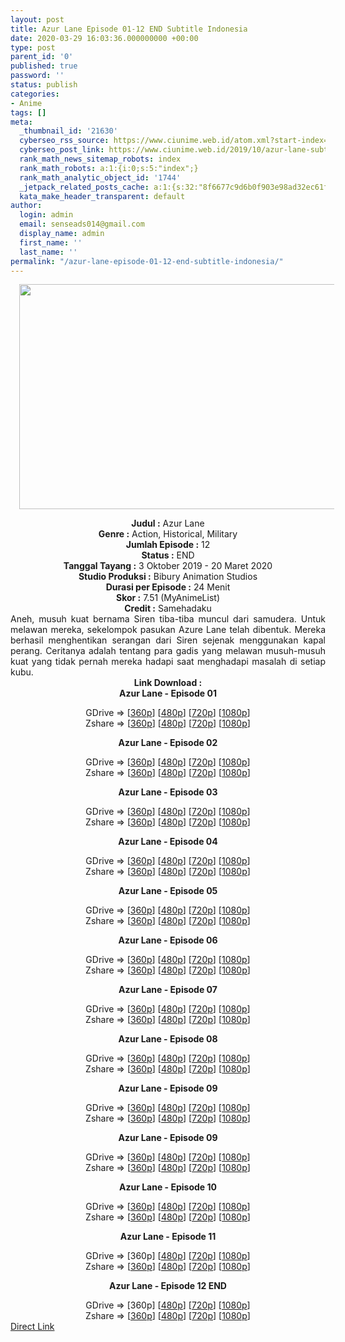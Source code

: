 ```yaml
---
layout: post
title: Azur Lane Episode 01-12 END Subtitle Indonesia
date: 2020-03-29 16:03:36.000000000 +00:00
type: post
parent_id: '0'
published: true
password: ''
status: publish
categories:
- Anime
tags: []
meta:
  _thumbnail_id: '21630'
  cyberseo_rss_source: https://www.ciunime.web.id/atom.xml?start-index=1051&max-results=150
  cyberseo_post_link: https://www.ciunime.web.id/2019/10/azur-lane-subtitle-indonesia.html
  rank_math_news_sitemap_robots: index
  rank_math_robots: a:1:{i:0;s:5:"index";}
  rank_math_analytic_object_id: '1744'
  _jetpack_related_posts_cache: a:1:{s:32:"8f6677c9d6b0f903e98ad32ec61f8deb";a:2:{s:7:"expires";i:1657100117;s:7:"payload";a:0:{}}}
  kata_make_header_transparent: default
author:
  login: admin
  email: senseads014@gmail.com
  display_name: admin
  first_name: ''
  last_name: ''
permalink: "/azur-lane-episode-01-12-end-subtitle-indonesia/"
---
```

<div class="separator" style="clear: both; text-align: center;"><a href="https://1.bp.blogspot.com/-fv2Tcq1yDmA/XZTtQu9Co9I/AAAAAAAAdaM/p6IJxYIKqdg4JvQMejkgsw8G7nOq8c0BQCLcBGAsYHQ/s1600/Azur%2BLane.jpg" imageanchor="1" style="margin-left: 1em; margin-right: 1em;"><img border="0" data-original-height="720" data-original-width="1280" height="360" src="{{ site.baseurl }}/assets/2020/03/Azur%2BLane.jpg" width="640" /></a></div>
<p>
<div style="text-align: center;"><b>Judul</b><b><b>&nbsp;</b>:</b>&nbsp;Azur Lane</div>
<div style="text-align: center;"><b>Genre :</b>&nbsp;Action, Historical, Military</div>
<div style="text-align: center;"><b>Jumlah Episode :</b>&nbsp;12<br /><b>Status :</b> END<br /><b>Tanggal Tayang :</b>&nbsp;3 Oktober 2019 - 20 Maret 2020<br /><b>Studio Produksi :</b>&nbsp;Bibury Animation Studios<br /><b>Durasi per Episode :</b>&nbsp;24 Menit</div>
<div style="text-align: center;"><b>Skor :</b>&nbsp;7.51 (MyAnimeList)<br /><b>Credit :</b>&nbsp;Samehadaku</div>
<div style="text-align: center;"></div>
<div style="text-align: justify;">Aneh, musuh kuat bernama Siren tiba-tiba muncul dari samudera. Untuk melawan mereka, sekelompok pasukan Azure Lane telah dibentuk. Mereka berhasil menghentikan serangan dari Siren sejenak menggunakan kapal perang. Ceritanya adalah tentang para gadis yang melawan musuh-musuh kuat yang tidak pernah mereka hadapi saat menghadapi masalah di setiap kubu.</div>
<div style="text-align: justify;"></div>
<div style="text-align: justify;"></div>
<div style="text-align: center;"><b>Link Download :</b></div>
<div style="text-align: center;"><b>Azur Lane&nbsp;- Episode 01</b></p>
<div style="text-align: center;">GDrive =&gt; [<a href="https://drive.google.com/uc?export=download&amp;id=1doQO_bI6LKpwcEcwJlvc_AvmJYefz0hb" target="_blank" rel="noopener">360p</a>] [<a href="https://drive.google.com/uc?export=download&amp;id=1TvW1q3my4OExsPSASQYP6OvietgTXuMm" target="_blank" rel="noopener">480p</a>] [<a href="https://drive.google.com/uc?export=download&amp;id=1O9PC9t_Dy2JOhyV5lEkg4oe_UbQRlpon" target="_blank" rel="noopener">720p</a>] [<a href="https://drive.google.com/uc?export=download&amp;id=123Y_IFMJfQM_DZY7ONG96imLZGRp-0g4" target="_blank" rel="noopener">1080p</a>]<br />Zshare =&gt; [<a href="https://www103.zippyshare.com/v/oyB8LIJd/file.html" target="_blank" rel="noopener">360p</a>] [<a href="https://www103.zippyshare.com/v/qSqQQtFB/file.html" target="_blank" rel="noopener">480p</a>] [<a href="https://www33.zippyshare.com/v/cWa6WCcf/file.html" target="_blank" rel="noopener">720p</a>] [<a href="https://www37.zippyshare.com/v/i58SsqQR/file.html" target="_blank" rel="noopener">1080p</a>]</p>
<p><b>Azur Lane&nbsp;- Episode 02</b></p>
<div style="text-align: center;">GDrive =&gt; [<a href="https://drive.google.com/uc?export=download&amp;id=1jgetPkog7dUoVvEaoLy63xks_6XrBTXj" target="_blank" rel="noopener">360p</a>] [<a href="https://drive.google.com/uc?export=download&amp;id=1OrZBGvEXB5-OJQYksXW-kaHYN39q6op8" target="_blank" rel="noopener">480p</a>] [<a href="https://drive.google.com/uc?export=download&amp;id=1KBMeiugHRdJoguG8zHWukI1iIYC4elav" target="_blank" rel="noopener">720p</a>] [<a href="https://drive.google.com/uc?export=download&amp;id=1r8Add_WbZAvd3VwAhHKhpR_HJF5CGPB4" target="_blank" rel="noopener">1080p</a>]<br />Zshare =&gt; [<a href="https://www22.zippyshare.com/v/jJtSolp7/file.html" target="_blank" rel="noopener">360p</a>] [<a href="https://www22.zippyshare.com/v/aN1uLO3b/file.html" target="_blank" rel="noopener">480p</a>] [<a href="https://www29.zippyshare.com/v/7an6XxMR/file.html" target="_blank" rel="noopener">720p</a>] [<a href="https://www60.zippyshare.com/v/1sygJLSQ/file.html" target="_blank" rel="noopener">1080p</a>]</p>
<p><b>Azur Lane&nbsp;- Episode 03</b></p>
<div style="text-align: center;">GDrive =&gt; [<a href="https://drive.google.com/uc?export=download&amp;id=1PCELWsIS-DuzJqn2hd93RAElfzn6MlCw" target="_blank" rel="noopener">360p</a>] [<a href="https://drive.google.com/uc?export=download&amp;id=1QeX8q64mA1jyWTnOcyXw11dm4exqEkLn" target="_blank" rel="noopener">480p</a>] [<a href="https://drive.google.com/uc?export=download&amp;id=1XygOIaQ0lNvv7Pu0UVpedJ5ouLRK_Aij" target="_blank" rel="noopener">720p</a>] [<a href="https://drive.google.com/uc?export=download&amp;id=1W5eZpNJ7ZEpVLC4oMWW2zjLVIy1ESMOg" target="_blank" rel="noopener">1080p</a>]<br />Zshare =&gt; [<a href="https://www112.zippyshare.com/v/j7skSNcd/file.html" target="_blank" rel="noopener">360p</a>] [<a href="https://www112.zippyshare.com/v/WTBHoO6D/file.html" target="_blank" rel="noopener">480p</a>] [<a href="https://www19.zippyshare.com/v/U8GT6PZh/file.html" target="_blank" rel="noopener">720p</a>] [<a href="https://www111.zippyshare.com/v/EIdZvgQm/file.html" target="_blank" rel="noopener">1080p</a>]</p>
<p><b>Azur Lane&nbsp;- Episode 04</b></p>
<div style="text-align: center;">GDrive =&gt; [<a href="https://drive.google.com/uc?id=10WkUyzJvMXpxHQ1bVnmCcR9Uiod38O1q" target="_blank" rel="noopener">360p</a>] [<a href="https://drive.google.com/uc?id=1k27Ek2q6UHszUpqakQLJDDSHiW--evGd" target="_blank" rel="noopener">480p</a>] [<a href="https://drive.google.com/uc?id=13oXp5kO1IcKD4nguVqDZjBT1EzFNd5IF" target="_blank" rel="noopener">720p</a>] [<a href="https://drive.google.com/uc?id=1E3JPveYPf8vSyOmcOQMMdZi37uJzGJII" target="_blank" rel="noopener">1080p</a>]<br />Zshare =&gt; [<a href="https://www61.zippyshare.com/v/sgyqJhnC/file.html" target="_blank" rel="noopener">360p</a>] [<a href="https://www98.zippyshare.com/v/RWc5X3Vw/file.html" target="_blank" rel="noopener">480p</a>] [<a href="https://www67.zippyshare.com/v/M7O2QiOJ/file.html" target="_blank" rel="noopener">720p</a>] [<a href="https://www27.zippyshare.com/v/Ci4Swsvc/file.html" target="_blank" rel="noopener">1080p</a>]</p>
<p><b>Azur Lane&nbsp;- Episode 05</b></p>
<div style="text-align: center;">GDrive =&gt; [<a href="https://drive.google.com/uc?id=1hw75iop3ZKNYEjtXfnLVXye8MQYW8U5L" target="_blank" rel="noopener">360p</a>] [<a href="https://drive.google.com/uc?id=1NnbYLXV6Fk4IBs5lPxE6Dx1pmbg7se9W" target="_blank" rel="noopener">480p</a>] [<a href="https://drive.google.com/uc?id=18Qg3zZynMYJABkQBKoNEM-zb4nWig_8Z" target="_blank" rel="noopener">720p</a>] [<a href="https://drive.google.com/open?id=1zr4z8h9JlsASTq9FjGwIb3h2VBzD8pta" target="_blank" rel="noopener">1080p</a>]<br />Zshare =&gt; [<a href="https://www67.zippyshare.com/v/rAoO0X9O/file.html" target="_blank" rel="noopener">360p</a>] [<a href="https://www110.zippyshare.com/v/mrlfFgs1/file.html" target="_blank" rel="noopener">480p</a>] [<a href="https://www23.zippyshare.com/v/mIHB0VvP/file.html" target="_blank" rel="noopener">720p</a>] [<a href="https://www87.zippyshare.com/v/24Se4A7K/file.html" target="_blank" rel="noopener">1080p</a>]</p>
<p><b>Azur Lane&nbsp;- Episode 06</b></p>
<div style="text-align: center;">GDrive =&gt; [<a href="https://drive.google.com/uc?id=1iIb5-_omhe4mDItRMBFC0Tkz_CLc0C23" target="_blank" rel="noopener">360p</a>] [<a href="https://drive.google.com/uc?id=1A5bV-q9X9FeNEt36135EaHqeW9Vzmr44" target="_blank" rel="noopener">480p</a>] [<a href="https://drive.google.com/uc?id=1Yveu3nmWay5bar2RrkSws3Hr8L1U_4cM" target="_blank" rel="noopener">720p</a>] [<a href="https://drive.google.com/uc?id=1xkolOE2nJmg2PSocAsRUi0mIIW4bTHRo" target="_blank" rel="noopener">1080p</a>]<br />Zshare =&gt; [<a href="https://www104.zippyshare.com/v/od3E7uA7/file.html" target="_blank" rel="noopener">360p</a>] [<a href="https://www100.zippyshare.com/v/ufIl0uFc/file.html" target="_blank" rel="noopener">480p</a>] [<a href="https://www17.zippyshare.com/v/wQRTTwCo/file.html" target="_blank" rel="noopener">720p</a>] [<a href="https://www45.zippyshare.com/v/G29dzIMW/file.html" target="_blank" rel="noopener">1080p</a>]</p>
<p><b>Azur Lane&nbsp;- Episode 07</b></p>
<div style="text-align: center;">GDrive =&gt; [<a href="https://drive.google.com/uc?id=13Lfe26gu2q2wdsnA8P_o2DRPBDS7dg1Z" target="_blank" rel="noopener">360p</a>] [<a href="https://drive.google.com/uc?export=download&amp;id=1dd39eV7MeehkNn6Fnkvgdpf1bd-oq3s_" target="_blank" rel="noopener">480p</a>] [<a href="https://drive.google.com/uc?export=download&amp;id=1VqxkXGcTKmbyjjwsHINRd5YPbJJFgNqk" target="_blank" rel="noopener">720p</a>] [<a href="https://drive.google.com/uc?id=14D2XvtpWRm_tAS55y7nZfcSznLM-qDtJ" target="_blank" rel="noopener">1080p</a>]<br />Zshare =&gt; [<a href="https://www72.zippyshare.com/v/H6IAH8Ti/file.html" target="_blank" rel="noopener">360p</a>] [<a href="https://www95.zippyshare.com/v/oVuFO504/file.html" target="_blank" rel="noopener">480p</a>] [<a href="https://www36.zippyshare.com/v/r4RJ4Mvp/file.html" target="_blank" rel="noopener">720p</a>] [<a href="https://www28.zippyshare.com/v/jlFXGmOU/file.html" target="_blank" rel="noopener">1080p</a>]</p>
<p><b>Azur Lane&nbsp;- Episode 08</b></p>
<div style="text-align: center;">GDrive =&gt; [<a href="https://drive.google.com/uc?export=download&amp;id=1CoNs_ZO2lmssjD_0UPwTHkpiiUsKKD3s" target="_blank" rel="noopener">360p</a>] [<a href="https://drive.google.com/uc?export=download&amp;id=1OmU3NdNVhW-lzy0NUy0MvBcAMeHk5v2K" target="_blank" rel="noopener">480p</a>] [<a href="https://drive.google.com/uc?export=download&amp;id=1hMGzLypPPjbqkAbRiE1Jw-zkJCXlVCiv" target="_blank" rel="noopener">720p</a>] [<a href="https://drive.google.com/uc?id=1fVdGH-VDcDB5n1YYmBJc-wKOqeceVSQa" target="_blank" rel="noopener">1080p</a>]<br />Zshare =&gt; [<a href="https://www1.zippyshare.com/v/AmZDPEBL/file.html" target="_blank" rel="noopener">360p</a>] [<a href="https://www19.zippyshare.com/v/h5tGzOov/file.html" target="_blank" rel="noopener">480p</a>] [<a href="https://www17.zippyshare.com/v/wPF56eO2/file.html" target="_blank" rel="noopener">720p</a>] [<a href="https://www72.zippyshare.com/v/IfBVATV0/file.html" target="_blank" rel="noopener">1080p</a>]</p>
<p><b>Azur Lane&nbsp;- Episode 09</b></p>
<div style="text-align: center;">GDrive =&gt; [<a href="https://drive.google.com/uc?export=download&amp;id=1jSFAf-WWKyJVKBQI69LSGsW42I_H7a99" target="_blank" rel="noopener">360p</a>] [<a href="https://drive.google.com/uc?export=download&amp;id=1azJhCtVUeKPi1LEGJI7N2UjQ8apf8z1x" target="_blank" rel="noopener">480p</a>] [<a href="https://drive.google.com/uc?export=download&amp;id=1545Qc_vNQLi1usHU7ouHdCN3u4BIuJcU" target="_blank" rel="noopener">720p</a>] [<a href="https://drive.google.com/uc?id=1UOxq6fpuJZbJYfYpXebx_Yvd9iAll9E7" target="_blank" rel="noopener">1080p</a>]<br />Zshare =&gt; [<a href="https://www113.zippyshare.com/v/bTcY2L5u/file.html" target="_blank" rel="noopener">360p</a>] [<a href="https://www38.zippyshare.com/v/vjGhuNrZ/file.html" target="_blank" rel="noopener">480p</a>] [<a href="https://www9.zippyshare.com/v/JctnGTQ3/file.html" target="_blank" rel="noopener">720p</a>] [<a href="https://www25.zippyshare.com/v/tfQsOG1j/file.html" target="_blank" rel="noopener">1080p</a>]</p>
<p><b>Azur Lane&nbsp;- Episode 09</b></p>
<div style="text-align: center;">GDrive =&gt; [<a href="https://drive.google.com/uc?export=download&amp;id=1jSFAf-WWKyJVKBQI69LSGsW42I_H7a99" target="_blank" rel="noopener">360p</a>] [<a href="https://drive.google.com/uc?export=download&amp;id=1azJhCtVUeKPi1LEGJI7N2UjQ8apf8z1x" target="_blank" rel="noopener">480p</a>] [<a href="https://drive.google.com/uc?export=download&amp;id=1545Qc_vNQLi1usHU7ouHdCN3u4BIuJcU" target="_blank" rel="noopener">720p</a>] [<a href="https://drive.google.com/uc?id=1UOxq6fpuJZbJYfYpXebx_Yvd9iAll9E7" target="_blank" rel="noopener">1080p</a>]<br />Zshare =&gt; [<a href="https://www113.zippyshare.com/v/bTcY2L5u/file.html" target="_blank" rel="noopener">360p</a>] [<a href="https://www38.zippyshare.com/v/vjGhuNrZ/file.html" target="_blank" rel="noopener">480p</a>] [<a href="https://www9.zippyshare.com/v/JctnGTQ3/file.html" target="_blank" rel="noopener">720p</a>] [<a href="https://www25.zippyshare.com/v/tfQsOG1j/file.html" target="_blank" rel="noopener">1080p</a>]</p>
<p><b>Azur Lane&nbsp;- Episode 10</b></p>
<div style="text-align: center;">GDrive =&gt; [<a href="https://drive.google.com/uc?export=download&amp;id=1NrDFLN3Ty-aWUuLYYQplq0ZZK7J-csSJ" target="_blank" rel="noopener">360p</a>] [<a href="https://drive.google.com/uc?export=download&amp;id=1ZJ29hWoeYytxM5oBkGomhSwFwqbRyQ_x" target="_blank" rel="noopener">480p</a>] [<a href="https://drive.google.com/uc?export=download&amp;id=1WIIHQhBkj4P4OLSvwT5j33ICSL2ZOdu_" target="_blank" rel="noopener">720p</a>] [<a href="https://drive.google.com/uc?id=1nVi8TGBWgtwSxHkimCEw6oMH5WA5Zo4h" target="_blank" rel="noopener">1080p</a>]<br />Zshare =&gt; [<a href="https://www91.zippyshare.com/v/ONbhNJrx/file.html" target="_blank" rel="noopener">360p</a>] [<a href="https://www14.zippyshare.com/v/4pPZcqDt/file.html" target="_blank" rel="noopener">480p</a>] [<a href="https://www116.zippyshare.com/v/J5Wssi9i/file.html" target="_blank" rel="noopener">720p</a>] [<a href="https://www10.zippyshare.com/v/qvHkBx73/file.html" target="_blank" rel="noopener">1080p</a>]</p>
<p><b>Azur Lane&nbsp;- Episode 11</b></p>
<div style="text-align: center;">GDrive =&gt; [360p] [<a href="https://drive.google.com/uc?export=download&amp;id=1yC-w_9zUNKI81ENfTt4uyVtmcQeYQZgp" target="_blank" rel="noopener">480p</a>] [<a href="https://drive.google.com/uc?export=download&amp;id=1BIq7Gao2R-lcB0nuffJB8x4ap2bFTPjx" target="_blank" rel="noopener">720p</a>] [<a href="https://drive.google.com/uc?export=download&amp;id=1u41quBuKjrssCL_HuSvFC4dl1fUkUPQt" target="_blank" rel="noopener">1080p</a>]<br />Zshare =&gt; [<a href="https://www86.zippyshare.com/v/dUjKBDDq/file.html" target="_blank" rel="noopener">360p</a>] [<a href="https://www12.zippyshare.com/v/F1GinemY/file.html" target="_blank" rel="noopener">480p</a>] [<a href="https://www120.zippyshare.com/v/pwaKnIwZ/file.html" target="_blank" rel="noopener">720p</a>] [<a href="https://www56.zippyshare.com/v/VBNe2lwG/file.html" target="_blank" rel="noopener">1080p</a>]</p>
<p><b>Azur Lane&nbsp;- Episode 12 END</b></p>
<div style="text-align: center;">GDrive =&gt; [360p] [<a href="https://drive.google.com/uc?id=1H7n2Uo0sIO3UInDtmA5jAgdRGQYISQ0c" target="_blank" rel="noopener">480p</a>] [<a href="https://drive.google.com/uc?id=1Jt3QJ9kFBsRchkYbLfG8jyC6UuLATJc_" target="_blank" rel="noopener">720p</a>] [<a href="https://drive.google.com/uc?id=1OJwX6of6dM_O8QXMNTY69vcOO3ms0oJZ" target="_blank" rel="noopener">1080p</a>]<br />Zshare =&gt; [<a href="https://www77.zippyshare.com/v/JgHMpJHC/file.html" target="_blank" rel="noopener">360p</a>] [<a href="https://www120.zippyshare.com/v/V7J0D17n/file.html" target="_blank" rel="noopener">480p</a>] [<a href="https://www32.zippyshare.com/v/Ibi5J6pZ/file.html" target="_blank" rel="noopener">720p</a>] [<a href="https://www29.zippyshare.com/v/jEvkfzTy/file.html" target="_blank" rel="noopener">1080p</a>]</div>
</div>
</div>
</div>
</div>
</div>
</div>
</div>
</div>
</div>
</div>
</div>
</div>
</div>
<link rel="stylesheet" href="https://cdnjs.cloudflare.com/ajax/libs/font-awesome/4.7.0/css/font-awesome.min.css" />
<div class="divbtn"> <a href="https://handymansurrender.com/fihup8buzv?key=94550f7ce39444073321dde3b8782f97" class="btn"><i class="fa fa-download"></i> Direct Link</a> </div>

